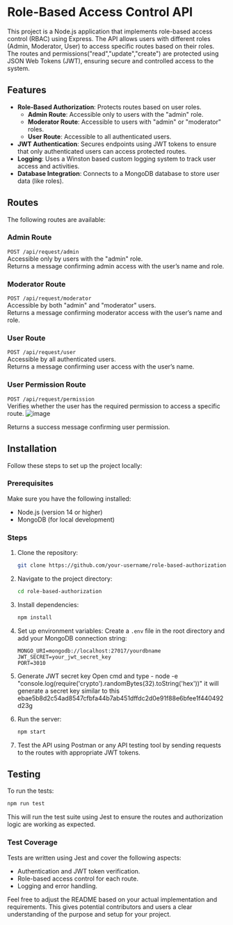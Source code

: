 # Role-Based Access Control API

This project is a Node.js application that implements role-based access control (RBAC) using Express. The API allows users with different roles (Admin, Moderator, User) to access specific routes based on their roles. The routes and permissions("read","update","create") are protected using JSON Web Tokens (JWT), ensuring secure and controlled access to the system.

## Features

- **Role-Based Authorization**: Protects routes based on user roles.
  - **Admin Route**: Accessible only to users with the "admin" role.
  - **Moderator Route**: Accessible to users with "admin" or "moderator" roles.
  - **User Route**: Accessible to all authenticated users.
- **JWT Authentication**: Secures endpoints using JWT tokens to ensure that only authenticated users can access protected routes.
- **Logging**: Uses a Winston based custom logging system to track user access and activities.
- **Database Integration**: Connects to a MongoDB database to store user data (like roles).

## Routes

The following routes are available:

### Admin Route

`POST /api/request/admin`  
Accessible only by users with the "admin" role.  
Returns a message confirming admin access with the user’s name and role.

### Moderator Route

`POST /api/request/moderator`  
Accessible by both "admin" and "moderator" users.  
Returns a message confirming moderator access with the user’s name and role.

### User Route

`POST /api/request/user`  
Accessible by all authenticated users.  
Returns a message confirming user access with the user’s name.

### User Permission Route

`POST /api/request/permission`  
Verifies whether the user has the required permission to access a specific route. 
![image](https://github.com/user-attachments/assets/90be1d92-d5a5-4824-b21e-cd957606b02c)

Returns a success message confirming user permission.

## Installation

Follow these steps to set up the project locally:

### Prerequisites
Make sure you have the following installed:
- Node.js (version 14 or higher)
- MongoDB (for local development)

### Steps
1. Clone the repository:
   ```bash
   git clone https://github.com/your-username/role-based-authorization.git
   ```

2. Navigate to the project directory:
   ```bash
   cd role-based-authorization
   ```

3. Install dependencies:
   ```bash
   npm install
   ```

4. Set up environment variables:
   Create a `.env` file in the root directory and add your MongoDB connection string:
   ```
   MONGO_URI=mongodb://localhost:27017/yourdbname
   JWT_SECRET=your_jwt_secret_key
   PORT=3010
   ```
5. Generate JWT secret key
    Open cmd and type - node -e "console.log(require('crypto').randomBytes(32).toString('hex'))"
      it will generate a secret key similar to this 
        ebae5b8d2c54ad8547cfbfa44b7ab451dffdc2d0e91f88e6bfee1f440492d23g
   
6. Run the server:
   ```bash
   npm start
   ```

7. Test the API using Postman or any API testing tool by sending requests to the routes with appropriate JWT tokens.

## Testing

To run the tests:

```bash
npm run test
```

This will run the test suite using Jest to ensure the routes and authorization logic are working as expected.

### Test Coverage

Tests are written using Jest and cover the following aspects:
- Authentication and JWT token verification.
- Role-based access control for each route.
- Logging and error handling.


Feel free to adjust the README based on your actual implementation and requirements. This gives potential contributors and users a clear understanding of the purpose and setup for your project.
